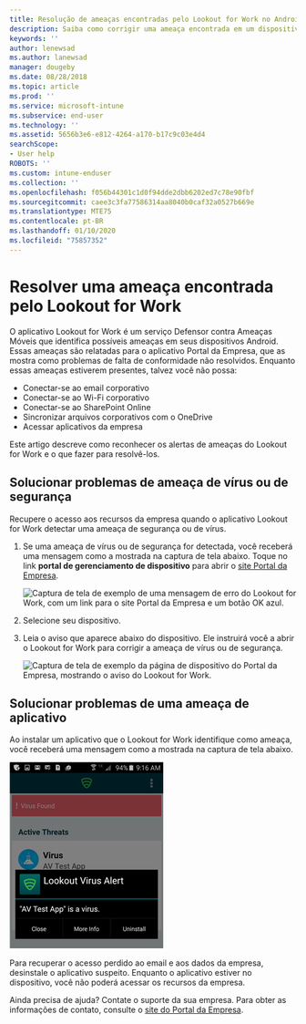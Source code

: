 ```yaml
---
title: Resolução de ameaças encontradas pelo Lookout for Work no Android | Microsoft Docs
description: Saiba como corrigir uma ameaça encontrada em um dispositivo Android pelo aplicativo Lookout for Work.
keywords: ''
author: lenewsad
ms.author: lanewsad
manager: dougeby
ms.date: 08/28/2018
ms.topic: article
ms.prod: ''
ms.service: microsoft-intune
ms.subservice: end-user
ms.technology: ''
ms.assetid: 5656b3e6-e812-4264-a170-b17c9c03e4d4
searchScope:
- User help
ROBOTS: ''
ms.custom: intune-enduser
ms.collection: ''
ms.openlocfilehash: f056b44301c1d0f94dde2dbb6202ed7c78e90fbf
ms.sourcegitcommit: caee3c3fa77586314aa8040b0caf32a0527b669e
ms.translationtype: MTE75
ms.contentlocale: pt-BR
ms.lasthandoff: 01/10/2020
ms.locfileid: "75857352"
---
```

# <a name="resolve-a-threat-found-by-lookout-for-work"></a>Resolver uma ameaça encontrada pelo Lookout for Work  

O aplicativo Lookout for Work é um serviço Defensor contra Ameaças Móveis que identifica possíveis ameaças em seus dispositivos Android. Essas ameaças são relatadas para o aplicativo Portal da Empresa, que as mostra como problemas de falta de conformidade não resolvidos. Enquanto essas ameaças estiverem presentes, talvez você não possa:

* Conectar-se ao email corporativo
* Conectar-se ao Wi-Fi corporativo
* Conectar-se ao SharePoint Online
* Sincronizar arquivos corporativos com o OneDrive
* Acessar aplicativos da empresa

Este artigo descreve como reconhecer os alertas de ameaças do Lookout for Work e o que fazer para resolvê-los. 

## <a name="troubleshoot-virus-or-security-threat"></a>Solucionar problemas de ameaça de vírus ou de segurança  
Recupere o acesso aos recursos da empresa quando o aplicativo Lookout for Work detectar uma ameaça de segurança ou de vírus.  

1. Se uma ameaça de vírus ou de segurança for detectada, você receberá uma mensagem como a mostrada na captura de tela abaixo. Toque no link **portal de gerenciamento de dispositivo** para abrir o [site Portal da Empresa](https://portal.manage.microsoft.com/devices).  

    ![Captura de tela de exemplo de uma mensagem de erro do Lookout for Work, com um link para o site Portal da Empresa e um botão OK azul.](./media/mtd-go-to-device-management-portal-android.png)

2. Selecione seu dispositivo.  
3. Leia o aviso que aparece abaixo do dispositivo. Ele instruirá você a abrir o Lookout for Work para corrigir a ameaça de vírus ou de segurança. 

    ![Captura de tela de exemplo da página de dispositivo do Portal da Empresa, mostrando o aviso do Lookout for Work.](./media/CP-lookout-virus-banner-1808.png)  

## <a name="troubleshoot-an-app-threat"></a>Solucionar problemas de uma ameaça de aplicativo  

Ao instalar um aplicativo que o Lookout for Work identifique como ameaça, você receberá uma mensagem como a mostrada na captura de tela abaixo.  

![Captura de tela de exemplo mostrando uma mensagem de alerta de vírus do Lookout na interface do aplicativo Lookout for Work. Mostra três botões: "Fechar", "Mais informações" e "Desinstalar".](./media/lookout-virus-alert-android.png)  

Para recuperar o acesso perdido ao email e aos dados da empresa, desinstale o aplicativo suspeito. Enquanto o aplicativo estiver no dispositivo, você não poderá acessar os recursos da empresa.    

Ainda precisa de ajuda? Contate o suporte da sua empresa. Para obter as informações de contato, consulte o [site do Portal da Empresa](https://go.microsoft.com/fwlink/?linkid=2010980).  
